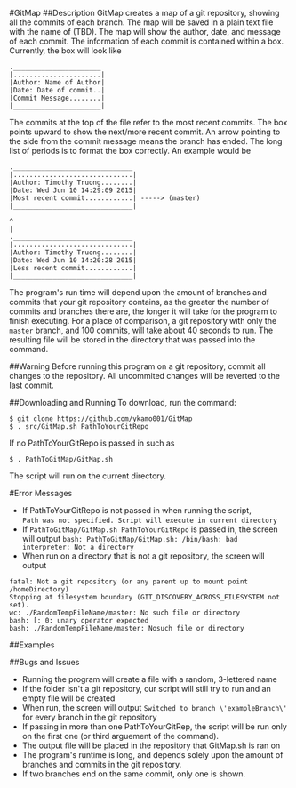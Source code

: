 #GitMap 
##Description
GitMap creates a map of a git repository, showing all the commits of each branch. 
The map will be saved in a plain text file with the name of (TBD). 
The map will show the author, date, and message of each commit. 
The information of each commit is contained within a box. 
Currently, the box will look like 
```
.______________________   
|......................|
|Author: Name of Author|		
|Date: Date of commit..|    		
|Commit Message........|		
|______________________|   
```
The commits at the top of the file refer to the most recent commits. 
The box points upward to show the next/more recent commit. 
An arrow pointing to the side from the commit message means the branch has ended.
The long list of periods is to format the box correctly. 
An example would be
```
.______________________________   
|..............................|
|Author: Timothy Truong........|		
|Date: Wed Jun 10 14:29:09 2015|   
|Most recent commit............| -----> (master)	
|______________________________|

^    
|    
.______________________________   
|..............................|
|Author: Timothy Truong........|		
|Date: Wed Jun 10 14:20:28 2015|   
|Less recent commit............|    
|______________________________|
```
The program's run time will depend upon the amount of branches and commits that your git repository contains, as the greater the
number of commits and branches there are, the longer it will take for the program to finish executing.
For a place of comparison, a git repository with only the `master` branch, and 100 commits, will take about 40 seconds to run.
The resulting file will be stored in the directory that was passed into the command.


##Warning
Before running this program on a git repository, commit all changes to the repository. 
All uncommited changes will be reverted to the last commit.

##Downloading and Running
To download, run the command:    
```
$ git clone https://github.com/ykamo001/GitMap  
$ . src/GitMap.sh PathToYourGitRepo 
```
If no PathToYourGitRepo is passed in such as
```
$ . PathToGitMap/GitMap.sh
```
The script will run on the current directory.

#Error Messages
* If PathToYourGitRepo is not passed in when running the script,   
`Path was not specified. Script will execute in current directory` 
* If `PathToGitMap/GitMap.sh PathToYourGitRepo` is passed in, 
the screen will output 
`bash: PathToGitMap/GitMap.sh: /bin/bash: bad interpreter: Not a directory`
* When run on a directory that is not a git repository, 
the screen will output 
```
fatal: Not a git repository (or any parent up to mount point /homeDirectory)    
Stopping at filesystem boundary (GIT_DISCOVERY_ACROSS_FILESYSTEM not set).   
wc: ./RandomTempFileName/master: No such file or directory    
bash: [: 0: unary operator expected
bash: ./RandomTempFileName/master: Nosuch file or directory
```

##Examples


##Bugs and Issues
* Running the program will create a file with a random, 3-lettered name
* If the folder isn't a git repository, our script will still try to run and an empty file will be created
* When run, the screen will output 
`Switched to branch \'exampleBranch\'` 
for every branch in the git repository
* If passing in more than one PathToYourGitRep, 
the script will be run only on the first one 
(or third arguement of the command).
* The output file will be placed in the repository that GitMap.sh is ran on
* The program's runtime is long, and depends solely upon the amount of branches and commits in the git repository.
* If two branches end on the same commit, only one is shown.

